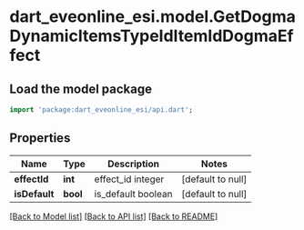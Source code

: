 # dart_eveonline_esi.model.GetDogmaDynamicItemsTypeIdItemIdDogmaEffect

## Load the model package
```dart
import 'package:dart_eveonline_esi/api.dart';
```

## Properties
Name | Type | Description | Notes
------------ | ------------- | ------------- | -------------
**effectId** | **int** | effect_id integer | [default to null]
**isDefault** | **bool** | is_default boolean | [default to null]

[[Back to Model list]](../README.md#documentation-for-models) [[Back to API list]](../README.md#documentation-for-api-endpoints) [[Back to README]](../README.md)


